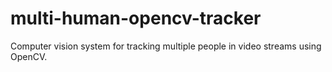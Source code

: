 # multi-human-opencv-tracker
Computer vision system for tracking multiple people in video streams using OpenCV.
